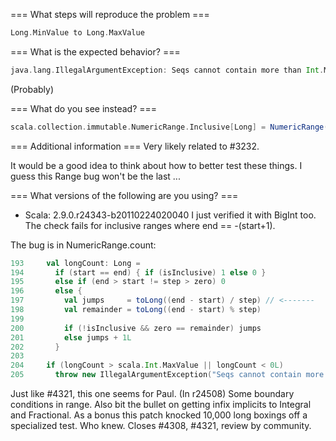 === What steps will reproduce the problem ===
```scala
Long.MinValue to Long.MaxValue
```

=== What is the expected behavior? ===
```scala
java.lang.IllegalArgumentException: Seqs cannot contain more than Int.MaxValue elements.
```

(Probably)

=== What do you see instead? ===
```scala
scala.collection.immutable.NumericRange.Inclusive[Long] = NumericRange()
```


=== Additional information ===
Very likely related to #3232.

It would be a good idea to think about how to better test these things. I guess this Range bug won't be the last ...

=== What versions of the following are you using? ===
  - Scala: 2.9.0.r24343-b20110224020040
I just verified it with BigInt too. 
The check fails for inclusive ranges where end == -(start+1). 

The bug is in NumericRange.count:

```scala
193	    val longCount: Long =
194	      if (start == end) { if (isInclusive) 1 else 0 }
195	      else if (end > start != step > zero) 0
196	      else {
197	        val jumps     = toLong((end - start) / step) // <-------
198	        val remainder = toLong((end - start) % step)
199	       
200	        if (!isInclusive && zero == remainder) jumps
201	        else jumps + 1L
202	      }
203	   
204	    if (longCount > scala.Int.MaxValue || longCount < 0L)
205	      throw new IllegalArgumentException("Seqs cannot contain more than Int.MaxValue elements.")
```
Just like #4321, this one seems for Paul.
(In r24508) Some boundary conditions in range.  Also bit the bullet on getting
infix implicits to Integral and Fractional.  As a bonus this patch
knocked 10,000 long boxings off a specialized test.  Who knew.
Closes #4308, #4321, review by community.
